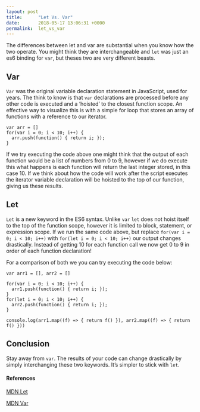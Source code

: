 ```yaml
---
layout: post
title:      "Let Vs. Var"
date:       2018-05-17 13:06:31 +0000
permalink:  let_vs_var
---
```



The differences between let and var are substantial when you know how the
two operate. You might think they are interchangeable and `let`
was just an es6 binding for `var`, but theses two are very different beasts.

## Var
`Var` was the original variable declaration statement in JavaScript, used for years.
The think to know is that `var` declarations are processed before any other code is
executed and a ‘hoisted’ to the closest function scope. An effective way to visualize this is with a
simple for loop that stores an array of functions with a reference to our iterator.

```
var arr = []
for(var i = 0; i < 10; i++) {
  arr.push(function() { return i; });
}
```
If we try executing the code above one might think that the output of each
function would be a list of numbers from 0 to 9, however if we do execute
this what happens is each function will return the last integer stored,
in this case 10. If we think about how the code will work after the script executes
the iterator variable declaration will be hoisted to the top of our function, giving us these
results.

## Let
`Let` is a new keyword in the ES6 syntax. Unlike `var` `let` does not hoist
itself to the top of the function scope, however it is limited to block,
statement, or expression scope. If we run the same code above, but replace
`for(var i = 0; i < 10; i++)` with `for(let i = 0; i < 10; i++)` our output changes drastically.
Instead of getting 10 for each function call we now get 0 to 9 in order of each function declaration!

For a comparison of both we you can try executing the code below:


```
var arr1 = [], arr2 = []

for(var i = 0; i < 10; i++) {
  arr1.push(function() { return i; });
}
for(let i = 0; i < 10; i++) {
  arr2.push(function() { return i; });
}

console.log(arr1.map((f) => { return f() }), arr2.map((f) => { return f() }))
```

## Conclusion
Stay away from `var`. The results of your code can change drastically by
simply interchanging these two keywords. It’s simpler to stick with `let`.

#### References
[MDN Let](https://developer.mozilla.org/en-US/docs/Web/JavaScript/Reference/Statements/let)

[MDN Var](https://developer.mozilla.org/en-US/docs/Web/JavaScript/Reference/Statements/var)
